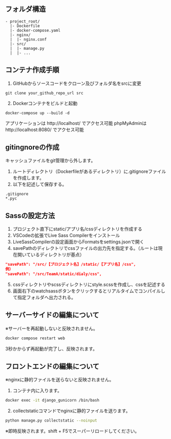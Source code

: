 ## フォルダ構造
```
- project_root/
  |- Dockerfile
  |- docker-compose.yaml
  |- nginx/
  |  |- nginx.conf
  |- src/
  |  |- manage.py
  |  |- ...
```

## コンテナ作成手順
1. GitHubからソースコードをクローン及びフォルダ名をsrcに変更
```
git clone your_github_repo_url src
```

2. Dockerコンテナをビルドと起動
```
docker-compose up --build -d
```

アプリケーションは http://localhost/ でアクセス可能
phpMyAdminは http://localhost:8080/ でアクセス可能

## gitingnoreの作成
キャッシュファイルをgit管理から外します。
1. ルートディレクトリ（Dockerfileがあるディレクトリ）に.gitignoreファイルを作成します。
2. 以下を記述して保存する。 
```
.gitignore
*.pyc
```

## Sassの設定方法
1. プロジェクト直下にstatic/アプリ名/cssディレクトリを作成する
2. VSCodeの拡張でLive Sass Compilerをインストール
3. LiveSassCompilerの設定画面からFormatsをsettings.jsonで開く
4. savePathのディレクトリでcssファイルの出力先を指定する。（ルートは現在開いているディレクトリが基点）
```json
"savePath": "/src/【プロジェクト名】/static/【アプリ名】/css",
例）
"savePath": "/src/TeamA/static/dialy/css",
```
5. cssディレクトリやscssディレクトリにstyle.scssを作成し、cssを記述する
6. 画面右下のwatchsassボタンをクリックするとリアルタイムでコンパイルして指定フォルダへ出力される。

## サーバーサイドの編集について
※サーバーを再起動しないと反映されません。
```bash
docker compose restart web
```
3秒かからず再起動が完了し、反映されます。

## フロントエンドの編集について
※nginxに静的ファイルを送らないと反映されません。
1. コンテナ内に入ります。
```bash
docker exec -it django_gunicorn /bin/bash
```
2. collectstaticコマンドでnginxに静的ファイルを送ります。
```bash
python manage.py collectstatic --noinput
```
※即時反映されます。shift + F5でスーパーリロードしてください。
